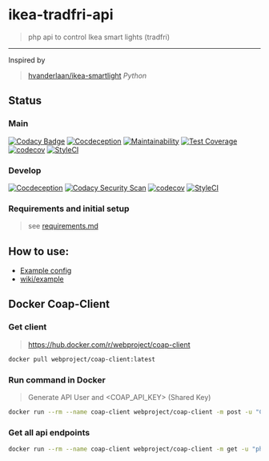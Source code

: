 # ikea-tradfri-api

> php api to control Ikea smart lights (tradfri)

-----

Inspired by

> [hvanderlaan/ikea-smartlight](https://github.com/hvanderlaan/ikea-smartlight) _Python_

## Status

### Main

[![Codacy Badge](https://api.codacy.com/project/badge/Grade/b317b3e9521740e59e7dff003a0cbd69)](https://app.codacy.com/app/Fahl-Design/ikea-tradfri-php?utm_source=github.com&utm_medium=referral&utm_content=WebProject-xyz/ikea-tradfri-php&utm_campaign=badger)
[![Cocdeception](https://github.com/WebProject-xyz/ikea-tradfri-php/actions/workflows/cocdeception.yml/badge.svg?branch=master&style=flat)](https://github.com/WebProject-xyz/ikea-tradfri-php/actions/workflows/cocdeception.yml)
[![Maintainability](https://api.codeclimate.com/v1/badges/c3a38c872794aa6a83c9/maintainability)](https://codeclimate.com/github/WebProject-xyz/ikea-tradfri-php/maintainability)
[![Test Coverage](https://api.codeclimate.com/v1/badges/c3a38c872794aa6a83c9/test_coverage)](https://codeclimate.com/github/WebProject-xyz/ikea-tradfri-php/test_coverage)
[![codecov](https://codecov.io/gh/WebProject-xyz/ikea-tradfri-php/branch/master/graph/badge.svg)](https://codecov.io/gh/WebProject-xyz/ikea-tradfri-php)
[![StyleCI](https://styleci.io/repos/115823629/shield?branch=master)](https://styleci.io/repos/115823629)

### Develop

[![Cocdeception](https://github.com/WebProject-xyz/ikea-tradfri-php/actions/workflows/cocdeception.yml/badge.svg?branch=develop)](https://github.com/WebProject-xyz/ikea-tradfri-php/actions/workflows/cocdeception.yml)
[![Codacy Security Scan](https://github.com/WebProject-xyz/ikea-tradfri-php/actions/workflows/codacy-analysis.yml/badge.svg)](https://github.com/WebProject-xyz/ikea-tradfri-php/actions/workflows/codacy-analysis.yml)
[![codecov](https://codecov.io/gh/WebProject-xyz/ikea-tradfri-php/branch/develop/graph/badge.svg)](https://codecov.io/gh/WebProject-xyz/ikea-tradfri-php)
[![StyleCI](https://styleci.io/repos/115823629/shield?branch=develop)](https://styleci.io/repos/115823629)

### Requirements and initial setup

> see [requirements.md](requirements.md)

## How to use:

- [Example config](wiki/example/init-dist.php)
- [wiki/example](wiki/example)

## Docker Coap-Client

### Get client

> <https://hub.docker.com/r/webproject/coap-client>

```bash
docker pull webproject/coap-client:latest
```

### Run command in Docker

> Generate API User and <COAP_API_KEY> (Shared Key)

```bash
docker run --rm --name coap-client webproject/coap-client -m post -u "Client_identity" -k "<COAP_GATEWAY_SECRET>" -e '{"9090":"php-api-user"}' "coaps://<COAP_GATEWAY_IP>:5684/15011/9063""
```

### Get all api endpoints

```bash
docker run --rm --name coap-client webproject/coap-client -m get -u "php-api-user"  -k "<COAP_API_KEY>" "coaps://<COAP_GATEWAY_IP>:5684/.well-known/core"
``` 
